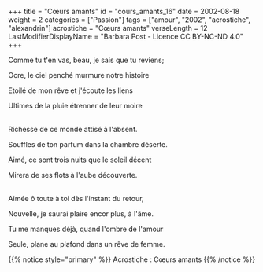 +++
title = "Cœurs amants"
id = "cours_amants_16"
date = 2002-08-18
weight = 2
categories = ["Passion"]
tags = ["amour", "2002", "acrostiche", "alexandrin"]
acrostiche = "Cœurs amants"
verseLength = 12
LastModifierDisplayName = "Barbara Post - Licence CC BY-NC-ND 4.0"
+++

Comme tu t'en vas, beau, je sais que tu reviens;

Ocre, le ciel penché murmure notre histoire

Etoilé de mon rêve et j'écoute les liens

Ultimes de la pluie étrenner de leur moire

 \
Richesse de ce monde attisé à l'absent.

Souffles de ton parfum dans la chambre déserte.

Aimé, ce sont trois nuits que le soleil décent

Mirera de ses flots à l'aube découverte.

 \
Aimée ô toute à toi dès l'instant du retour,

Nouvelle, je saurai plaire encor plus, à l'âme.

Tu me manques déjà, quand l'ombre de l'amour

Seule, plane au plafond dans un rêve de femme.

{{% notice style="primary" %}}
Acrostiche : Cœurs amants
{{% /notice %}}
